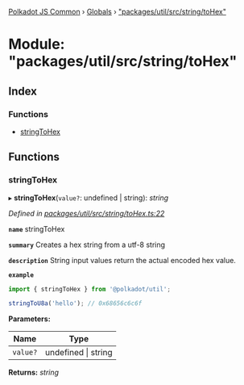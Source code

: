 [Polkadot JS Common](../README.md) › [Globals](../globals.md) › ["packages/util/src/string/toHex"](_packages_util_src_string_tohex_.md)

# Module: "packages/util/src/string/toHex"

## Index

### Functions

* [stringToHex](_packages_util_src_string_tohex_.md#stringtohex)

## Functions

###  stringToHex

▸ **stringToHex**(`value?`: undefined | string): *string*

*Defined in [packages/util/src/string/toHex.ts:22](https://github.com/polkadot-js/common/blob/c5fe5cd8/packages/util/src/string/toHex.ts#L22)*

**`name`** stringToHex

**`summary`** Creates a hex string from a utf-8 string

**`description`** 
String input values return the actual encoded hex value.

**`example`** 
<BR>

```javascript
import { stringToHex } from '@polkadot/util';

stringToU8a('hello'); // 0x68656c6c6f
```

**Parameters:**

Name | Type |
------ | ------ |
`value?` | undefined &#124; string |

**Returns:** *string*
